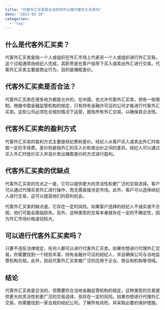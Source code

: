 ```yaml
---
title: "代客外汇买卖是合法的吗可以做代客外汇买卖吗"
date: "2023-03-30"
categories: 
  - "faq"
---
```


## 什么是代客外汇买卖？

代客外汇买卖是指一个人或组织在外汇市场上代表另一个人或组织进行外汇交易。这个过程通常由经纪人完成，其职责是在客户指导下买入或卖出外汇进行交易。代客外汇买卖主要是商业行为，目的是赚取差价。

## 代客外汇买卖是否合法？

代客外汇买卖在很多地方都是允许的。在中国，也允许代客外汇买卖，但有一些限制。根据中国金融监管机构的规定，只有持有金融许可证的公司才能进行代客外汇买卖。这些公司必须在合规的情况下运营，报告所有外汇交易，以确保其合法性。

## 代客外汇买卖的盈利方式

代客外汇买卖的盈利方式主要是经纪费和差价。经纪人从客户买入或卖出外汇时收取一定的手续费。差价则是指外汇的买入价和卖出价之间的差异。经纪人可以通过买入外汇时低价买入并高价卖出赚取差价的方式进行盈利。

## 代客外汇买卖的优缺点

代客外汇买卖的优点之一是，它可以提供更大的灵活性和更广泛的交易选择。客户可以通过代理买卖外汇进行操作，而无需直接涉足市场。此外，客户可以选择经纪人进行交易，这可以提高他们的获利机会。

代客外汇买卖的缺点是，它存在一定的风险。如果客户选择的经纪人不诚实或不合规，他们可能会面临损失。另外，这种类型的交易本身就存在一定的不确定性，因为外汇市场价格波动较大。

## 可以进行代客外汇买卖吗？

只要不违反法律规定，任何人都可以进行代客外汇买卖。如果你想进行代理外汇交易，你需要找到一个经验丰富、持有金融许可证的经纪人，并且确保公司与当地监管机构合规。此外，目前代客外汇买卖被广泛的应用于企业、商业和机构等领域。

## 结论

代客外汇买卖是合法的，但需要符合当地金融监管机构的规定。这种类型的交易提供更大的灵活性和更广泛的交易选择，但存在一定的风险。如果你想进行代理外汇交易，你需要找到一家合规的经纪公司，了解所有风险，并采取必要的保护措施。
